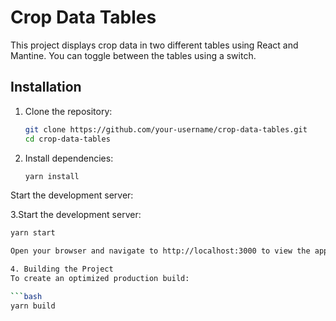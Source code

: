 # Crop Data Tables

This project displays crop data in two different tables using React and Mantine. You can toggle between the tables using a switch.

## Installation

1. Clone the repository:

   ```bash
   git clone https://github.com/your-username/crop-data-tables.git
   cd crop-data-tables

2. Install dependencies:

   ```bash
   yarn install
   
Start the development server:

3.Start the development server:

   ```bash
   yarn start

Open your browser and navigate to http://localhost:3000 to view the application.

4. Building the Project
To create an optimized production build:

   ```bash
   yarn build
